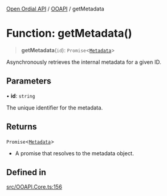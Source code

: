 [Open Ordial API](../../README.md) / [OOAPI](../README.md) / getMetadata

# Function: getMetadata()

> **getMetadata**(`id`): `Promise`\<[`Metadata`](../namespaces/OOMD/interfaces/Metadata.md)\>

Asynchronously retrieves the internal metadata for a given ID.

## Parameters

• **id**: `string`

The unique identifier for the metadata.

## Returns

`Promise`\<[`Metadata`](../namespaces/OOMD/interfaces/Metadata.md)\>

- A promise that resolves to the metadata object.

## Defined in

[src/OOAPI.Core.ts:156](https://github.com/open-ordinal/open-ordinal-api/blob/727b99edb71d9e2feb76fbc2eae8d4b22e6a8312/src/OOAPI.Core.ts#L156)
